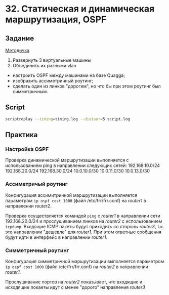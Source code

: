 # 32. Статическая и динамическая маршрутизация, OSPF 

## Задание

[Методичка](https://docs.google.com/document/d/1c3p-2PQl-73G8uKJaqmyCaw_CtRQipAt/edit?usp=share_link&ouid=104106368295333385634&rtpof=true&sd=true)

1. Развернуть 3 виртуальные машины
2. Объединить их разными vlan
- настроить OSPF между машинами на базе Quagga;
- изобразить ассиметричный роутинг;
- сделать один из линков "дорогим", но что бы при этом роутинг был симметричным.

## Script

```bash
scriptreplay --timing=timing.log --divisor=5 script.log
```

## Практика

### Настройка OSPF

Проверка динамической маршрутизации выполняется с использованием ping в направлении следующих сетей:
192.168.10.0/24
192.168.20.0/24
192.168.30.0/24
10.0.10.0/30 
10.0.11.0/30
10.0.13.0/30

### Ассиметричый роутинг

Конфигурация ассимитричной маршрутизации выполняется параметром `ip ospf cost 1000` (файл /etc/frr/frr.conf) на *router1* в направлении *router2*.

Проверка осуществляется командой `ping` с *router1* в направлении сети 192.168.20.0/24 и прослушиванием линков на *router2* с использованием `tcpdump`. Входящие ICMP пакеты будут приходить со стороны *router3*, т.к. это направлении "дешевле" для *router1*. При этом ответные сообщения будут идти в интерфейс в направлении *router1*.

### Симметричный роутинг

Конфигурация симметричной маршрутизации выполняется параметром `ip ospf cost 1000`  (файл /etc/frr/frr.conf) на *router2* в направлении *router1*.

Прослушивание портов на *router2* показывает, что входящие и исходящие покаеты идут с менее "дорого" направления *router3* 

